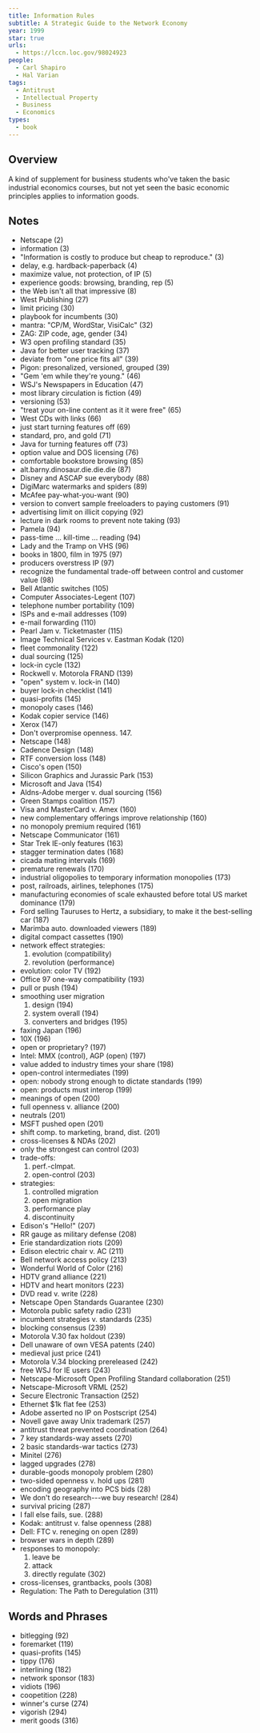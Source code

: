```yaml
---
title: Information Rules
subtitle: A Strategic Guide to the Network Economy
year: 1999
star: true
urls:
  - https://lccn.loc.gov/98024923
people:
  - Carl Shapiro
  - Hal Varian
tags:
  - Antitrust
  - Intellectual Property
  - Business
  - Economics
types:
  - book
---
```


## Overview

A kind of supplement for business students who've taken the basic industrial economics courses, but not yet seen the basic economic principles applies to information goods.

## Notes
- Netscape  (2)
- information  (3)
- "Information is costly to produce but cheap to reproduce."  (3)
- delay, e.g. hardback-paperback  (4)
- maximize value, not protection, of IP  (5)
- experience goods: browsing, branding, rep  (5)
- the Web isn't all that impressive  (8)
- West Publishing  (27)
- limit pricing  (30)
- playbook for incumbents  (30)
- mantra: "CP/M, WordStar, VisiCalc"  (32)
- ZAG: ZIP code, age, gender  (34)
- W3 open profiling standard  (35)
- Java for better user tracking  (37)
- deviate from "one price fits all"  (39)
- Pigon: presonalized, versioned, grouped  (39)
- "Gem 'em while they're young."  (46)
- WSJ's Newspapers in Education  (47)
- most library circulation is fiction  (49)
- versioning  (53)
- "treat your on-line content as it it were free"  (65)
- West CDs with links  (66)
- just start turning features off  (69)
- standard, pro, and gold  (71)
- Java for turning features off  (73)
- option value and DOS licensing  (76)
- comfortable bookstore browsing  (85)
- alt.barny.dinosaur.die.die.die  (87)
- Disney and ASCAP sue everybody  (88)
- DigiMarc watermarks and spiders  (89)
- McAfee pay-what-you-want  (90)
- version to convert sample freeloaders to paying customers  (91)
- advertising limit on illicit copying  (92)
- lecture in dark rooms to prevent note taking  (93)
- Pamela  (94)
- pass-time ... kill-time ... reading  (94)
- Lady and the Tramp on VHS  (96)
- books in 1800, film in 1975  (97)
- producers overstress IP  (97)
- recognize the fundamental trade-off between control and customer value  (98)
- Bell Atlantic switches  (105)
- Computer Associates-Legent  (107)
- telephone number portability  (109)
- ISPs and e-mail addresses  (109)
- e-mail forwarding  (110)
- Pearl Jam v. Ticketmaster  (115)
- Image Technical Services v. Eastman Kodak  (120)
- fleet commonality  (122)
- dual sourcing  (125)
- lock-in cycle  (132)
- Rockwell v. Motorola FRAND  (139)
- "open" system v. lock-in  (140)
- buyer lock-in checklist  (141)
- quasi-profits  (145)
- monopoly cases  (146)
- Kodak copier service  (146)
- Xerox  (147)
- Don't overpromise openness. 147.
- Netscape  (148)
- Cadence Design  (148)
- RTF conversion loss  (148)
- Cisco's open  (150)
- Silicon Graphics and Jurassic Park  (153)
- Microsoft and Java  (154)
- Aldns-Adobe merger v. dual sourcing  (156)
- Green Stamps coalition  (157)
- Visa and MasterCard v. Amex  (160)
- new complementary offerings improve relationship  (160)
- no monopoly premium required  (161)
- Netscape Communicator  (161)
- Star Trek IE-only features  (163)
- stagger termination dates  (168)
- cicada mating intervals  (169)
- premature renewals  (170)
- industrial oligopolies to temporary information monopolies  (173)
- post, railroads, airlines, telephones  (175)
- manufacturing economies of scale exhausted before total US market dominance  (179)
- Ford selling Tauruses to Hertz, a subsidiary, to make it the best-selling car  (187)
- Marimba auto. downloaded viewers  (189)
- digital compact cassettes  (190)
- network effect strategies:
  1.  evolution (compatibility)
  2.  revolution (performance)
- evolution: color TV  (192)
- Office 97 one-way compatibility  (193)
- pull or push  (194)
- smoothing user migration
  1.  design  (194)
  2.  system overall  (194)
  3.  converters and bridges  (195)
- faxing Japan  (196)
- 10X  (196)
- open or proprietary?  (197)
- Intel: MMX (control), AGP (open)  (197)
- value added to industry times your share  (198)
- open-control intermediates  (199)
- open: nobody strong enough to dictate standards  (199)
- open: products must interop  (199)
- meanings of open  (200)
- full openness v. alliance  (200)
- neutrals  (201)
- MSFT pushed open  (201)
- shift comp. to marketing, brand, dist.  (201)
- cross-licenses & NDAs  (202)
- only the strongest can control  (203)
- trade-offs:
  1.  perf.-clmpat.
  2.  open-control  (203)
- strategies:
  1.  controlled migration
  2.  open migration
  3.  performance play
  4.  discontinuity
- Edison's "Hello!"  (207)
- RR gauge as military defense  (208)
- Erie standardization riots  (209)
- Edison electric chair v. AC  (211)
- Bell network access policy  (213)
- Wonderful World of Color  (216)
- HDTV grand alliance  (221)
- HDTV and heart monitors  (223)
- DVD read v. write  (228)
- Netscape Open Standards Guarantee  (230)
- Motorola public safety radio  (231)
- incumbent strategies v. standards  (235)
- blocking consensus  (239)
- Motorola V.30 fax holdout  (239)
- Dell unaware of own VESA patents  (240)
- medieval just price  (241)
- Motorola V.34 blocking prereleased  (242)
- free WSJ for IE users  (243)
- Netscape-Microsoft Open Profiling Standard collaboration  (251)
- Netscape-Microsoft VRML  (252)
- Secure Electronic Transaction  (252)
- Ethernet $1k flat fee  (253)
- Adobe asserted no IP on Postscript  (254)
- Novell gave away Unix trademark  (257)
- antitrust threat prevented coordination  (264)
- 7 key standards-way assets  (270)
- 2 basic standards-war tactics  (273)
- Minitel  (276)
- lagged upgrades  (278)
- durable-goods monopoly problem  (280)
- two-sided openness v. hold ups  (281)
- encoding geography into PCS bids  (28)
- We don't do research---we buy research!  (284)
- survival pricing  (287)
- I fall else fails, sue.  (288)
- Kodak: antitrust v. false openness  (288)
- Dell: FTC v. reneging on open  (289)
- browser wars in depth  (289)
- responses to monopoly:
  1.  leave be
  2.  attack
  3.  directly regulate   (302)
- cross-licenses, grantbacks, pools  (308)
- Regulation: The Path to Deregulation  (311)

## Words and Phrases
- bitlegging  (92)
- foremarket  (119)
- quasi-profits  (145)
- tippy  (176)
- interlining  (182)
- network sponsor  (183)
- vidiots  (196)
- coopetition  (228)
- winner's curse  (274)
- vigorish  (294)
- merit goods  (316)
